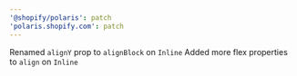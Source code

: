 ```yaml
---
'@shopify/polaris': patch
'polaris.shopify.com': patch
---
```


Renamed `alignY` prop to `alignBlock` on `Inline`
Added more flex properties to `align` on `Inline`
